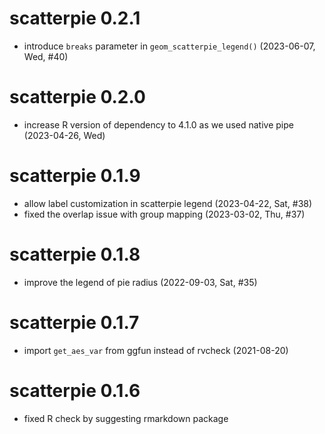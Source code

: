# scatterpie 0.2.1

+ introduce `breaks` parameter in `geom_scatterpie_legend()` (2023-06-07, Wed, #40)

# scatterpie 0.2.0

+ increase R version of dependency to 4.1.0 as we used native pipe (2023-04-26, Wed)

# scatterpie 0.1.9

+ allow label customization in scatterpie legend (2023-04-22, Sat, #38)
+ fixed the overlap issue with group mapping (2023-03-02, Thu, #37)

# scatterpie 0.1.8

+ improve the legend of pie radius (2022-09-03, Sat, #35)

# scatterpie 0.1.7

+ import `get_aes_var` from ggfun instead of rvcheck (2021-08-20)

# scatterpie 0.1.6

+ fixed R check by suggesting rmarkdown package

